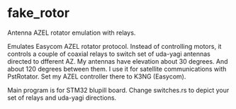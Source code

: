 # fake_rotor
Antenna AZEL rotator emulation with relays.
 
Emulates Easycom AZEL rotator protocol. Instead of controlling motors, it controls a couple of coaxial relays
 to switch set of uda-yagi antennas directed to dfferent AZ. My antennas have elevation about 30 degrees.
 And about 120 degrees between them.
 I use it for satellite communications with PstRotator. Set my AZEL controller there to K3NG (Easycom). 

Main program is for STM32 blupill board. Change switches.rs to depict your set of relays and uda-yagi directions.
